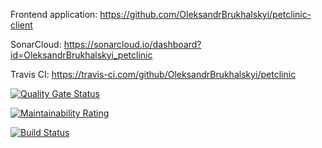 Frontend application: https://github.com/OleksandrBrukhalskyi/petclinic-client

SonarCloud: https://sonarcloud.io/dashboard?id=OleksandrBrukhalskyi_petclinic

Travis CI: https://travis-ci.com/github/OleksandrBrukhalskyi/petclinic

[![Quality Gate Status](https://sonarcloud.io/api/project_badges/measure?project=OleksandrBrukhalskyi_petclinic&metric=alert_status)](https://sonarcloud.io/dashboard?id=OleksandrBrukhalskyi_petclinic)

[![Maintainability Rating](https://sonarcloud.io/api/project_badges/measure?project=OleksandrBrukhalskyi_petclinic&metric=sqale_rating)](https://sonarcloud.io/dashboard?id=OleksandrBrukhalskyi_petclinic)

[![Build Status](https://travis-ci.com/OleksandrBrukhalskyi/petclinic.svg?branch=master)](https://travis-ci.com/OleksandrBrukhalskyi/petclinic)
